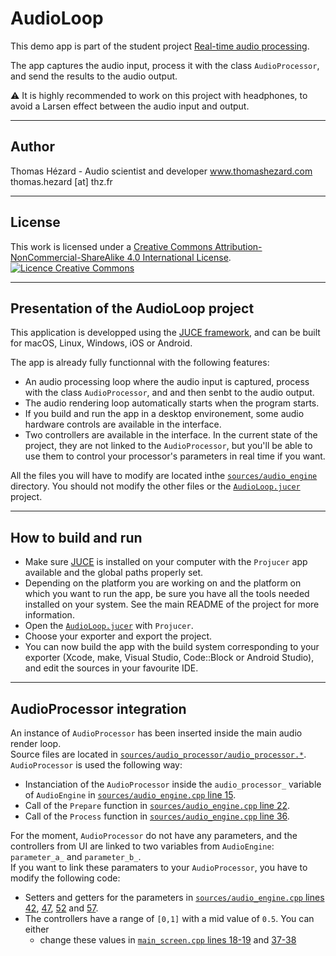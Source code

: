 # AudioLoop


This demo app is part of the student project [Real-time audio processing](https://github.com/ThomasHezard/RealTimeAudioProcessing).

The app captures the audio input, process it with the class `AudioProcessor`, and send the results to the audio output.

⚠️ It is highly recommended to work on this project with headphones, to avoid a Larsen effect between the audio input and output.

---

## Author

Thomas Hézard - Audio scientist and developer
www.thomashezard.com  
thomas.hezard [at] thz.fr

---

## License

This work is licensed under a [Creative Commons Attribution-NonCommercial-ShareAlike 4.0 International License](http://creativecommons.org/licenses/by-nc-sa/4.0/).  
[![Licence Creative Commons](https://i.creativecommons.org/l/by-nc-sa/4.0/88x31.png)](http://creativecommons.org/licenses/by-nc-sa/4.0/)

---

## Presentation of the AudioLoop project

This application is developped using the [JUCE framework](https://juce.com), and can be built for macOS, Linux, Windows, iOS or Android.  

The app is already fully functionnal with the following features:
- An audio processing loop where the audio input is captured, process with the class `AudioProcessor`, and and then senbt to the audio output. 
- The audio rendering loop automatically starts when the program starts.
- If you build and run the app in a desktop environement, some audio hardware controls are available in the interface.
- Two controllers are available in the interface. In the current state of the project, they are not linked to the `AudioProcessor`, but you'll be able to use them to control your processor's parameters in real time if you want.

All the files you will have to modify are located inthe [`sources/audio_engine`](sources/audio_engine) directory. You should not modify the other files or the [`AudioLoop.jucer`](AudioLoop.jucer) project.

---

## How to build and run

- Make sure [JUCE](https://juce.com) is installed on your computer with the `Projucer` app available and the global paths properly set.
- Depending on the platform you are working on and the platform on which you want to run the app, be sure you have all the tools needed installed on your system. See the main README of the project for more information.
- Open the [`AudioLoop.jucer`](AudioLoop.jucer) with `Projucer`.
- Choose your exporter and export the project.
- You can now build the app with the build system corresponding to your exporter (Xcode, make, Visual Studio, Code::Block or Android Studio), and edit the sources in your favourite IDE.

---

## AudioProcessor integration

An instance of `AudioProcessor` has been inserted inside the main audio render loop.  
Source files are located in [`sources/audio_processor/audio_processor.*`](sources/audio_processor).  
`AudioProcessor` is used the following way:
  - Instanciation of the `AudioProcessor` inside the `audio_processor_` variable of `AudioEngine` in [`sources/audio_engine.cpp` line 15](sources/audio_engine.cpp#L15).
  - Call of the `Prepare` function in [`sources/audio_engine.cpp` line 22](sources/audio_engine.cpp#L22).
  - Call of the `Process` function in [`sources/audio_engine.cpp` line 36](sources/audio_engine.cpp#L36).

For the moment, `AudioProcessor` do not have any parameters, and the controllers from UI are linked to two variables from `AudioEngine`: `parameter_a_` and `parameter_b_`.   
If you want to link these paramaters to your `AudioProcessor`, you have to modify the following code:
  - Setters and getters for the parameters in [`sources/audio_engine.cpp` lines 42](sources/audio_engine.cpp#L42), [47](sources/audio_engine.cpp#L47), [52](sources/audio_engine.cpp#L52) and [57](sources/audio_engine.cpp#L57).
  - The controllers have a range of `[0,1]` with a mid value of `0.5`. You can either
    - change these values in [`main_screen.cpp` lines 18-19](main_screen.cpp#L18) and [37-38](main_screen.cpp#L37)
